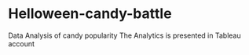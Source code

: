 # Helloween-candy-battle
Data Analysis of candy popularity
The Analytics is presented in Tableau account
